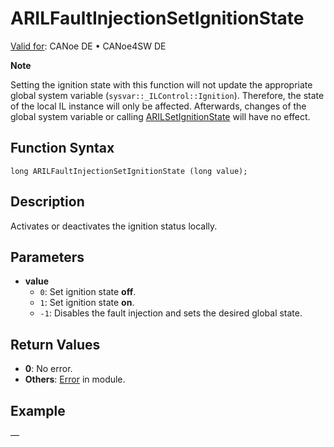# ARILFaultInjectionSetIgnitionState

[Valid for](../../../Shared/FeatureAvailability.md): CANoe DE • CANoe4SW DE

**Note**

Setting the ignition state with this function will not update the appropriate global system variable (`sysvar::_ILControl::Ignition`). Therefore, the state of the local IL instance will only be affected. Afterwards, changes of the global system variable or calling [ARILSetIgnitionState](CAPLfunctionARILSetIgnitionState.md) will have no effect.

## Function Syntax

```plaintext
long ARILFaultInjectionSetIgnitionState (long value);
```

## Description

Activates or deactivates the ignition status locally.

## Parameters

- **value**
  - `0`: Set ignition state **off**.
  - `1`: Set ignition state **on**.
  - `-1`: Disables the fault injection and sets the desired global state.

## Return Values

- **0**: No error.
- **Others**: [Error](../../../CANoeCANalyzer/LibrariesPackages/AUTOSARpduIL/AUTOSARpduILReturnCodes.md) in module.

## Example

—
